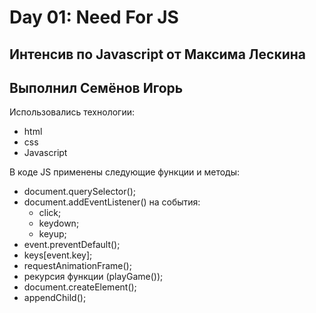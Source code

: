 # Day 01: Need For JS

## Интенсив по Javascript от Максима Лескина

## Выполнил Семёнов Игорь

Использовались технологии:

- html
- css
- Javascript

В коде JS применены следующие функции и методы:

- document.querySelector();
- document.addEventListener() на события:
  - click;
  - keydown;
  - keyup;
- event.preventDefault();
- keys[event.key];
- requestAnimationFrame();
- рекурсия функции (playGame());
- document.createElement();
- appendChild();
